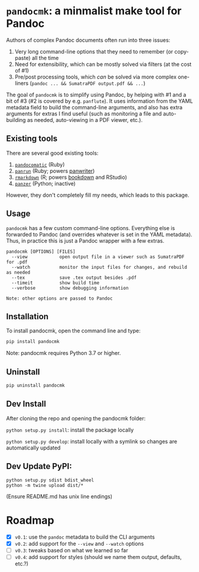 # `pandocmk`: a minmalist make tool for Pandoc

Authors of complex Pandoc documents often run into three issues:

1. Very long command-line options that they need to remember (or copy-paste) all the time
2. Need for extensibility, which can be mostly solved via filters (at the cost of #1)
3. Pre/post processing tools, which *can* be solved via more complex one-liners (`pandoc ... && SumatraPDF output.pdf && ...`)

The goal of `pandocmk` is to simplify using Pandoc, by helping with #1 and a bit of #3 (#2 is covered by e.g. `panflute`). It uses information from the YAML metadata field to build the command-line arguments, and also has extra arguments for extras I find useful (such as monitoring a file and auto-building as needed, auto-viewing in a PDF viewer, etc.).


## Existing tools

There are several good existing tools:

1. [`pandocomatic`](https://heerdebeer.org/Software/markdown/pandocomatic/) (Ruby)
2. [`panrun`](https://github.com/mb21/panrun) (Ruby; powers [panwriter](https://panwriter.com/))
3. [`rmarkdown`](https://rmarkdown.rstudio.com/) (R; powers [bookdown](https://bookdown.org/) and RStudio)
4. [`panzer`](https://github.com/msprev/panzer) (Python; inactive)

However, they don't completely fill my needs, which leads to this package.


## Usage

`pandocmk` has a few custom command-line options. Everything else is forwarded to Pandoc (and overrides whatever is set in the YAML metadata). Thus, in practice this is just a Pandoc wrapper with a few extras.

```
pandocmk [OPTIONS] [FILES]
  --view			open output file in a viewer such as SumatraPDF for .pdf
  --watch			monitor the input files for changes, and rebuild as needed
  --tex				save .tex output besides .pdf
  --timeit			show build time
  --verbose			show debugging information

Note: other options are passed to Pandoc
```


## Installation

To install pandocmk, open the command line and type:

```bash
pip install pandocmk
```

Note: pandocmk requires Python 3.7 or higher.

## Uninstall

```bash
pip uninstall pandocmk
```

## Dev Install

After cloning the repo and opening the pandocmk folder:

`python setup.py install`: install the package locally

`python setup.py develop`: install locally with a symlink so changes are automatically updated


## Dev Update PyPI:

```
python setup.py sdist bdist_wheel
python -m twine upload dist/*
```

(Ensure README.md has unix line endings)


# Roadmap

- [X] `v0.1`: use the `pandoc` metadata to build the CLI arguments
- [X] `v0.2`: add support for the `--view` and `--watch` options
- [ ] `v0.3`: tweaks based on what we learned so far
- [ ] `v0.4`: add support for styles (should we name them output, defaults, etc.?)
